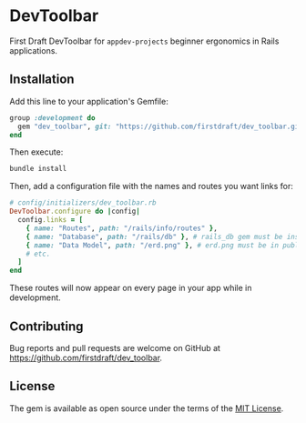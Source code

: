 # DevToolbar

First Draft DevToolbar for `appdev-projects` beginner ergonomics in Rails applications.

## Installation

Add this line to your application's Gemfile:

```ruby
group :development do
  gem "dev_toolbar", git: "https://github.com/firstdraft/dev_toolbar.git"
end
```

Then execute:

```bash
bundle install
```

Then, add a configuration file with the names and routes you want links for:

```rb
# config/initializers/dev_toolbar.rb
DevToolbar.configure do |config|
  config.links = [
    { name: "Routes", path: "/rails/info/routes" },
    { name: "Database", path: "/rails/db" }, # rails_db gem must be installed
    { name: "Data Model", path: "/erd.png" }, # erd.png must be in public/ folder
    # etc.
  ]
end
```

These routes will now appear on every page in your app while in development.

## Contributing

Bug reports and pull requests are welcome on GitHub at https://github.com/firstdraft/dev_toolbar.

## License

The gem is available as open source under the terms of the [MIT License](https://opensource.org/licenses/MIT).
